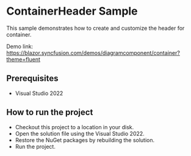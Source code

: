 # ContainerHeader Sample

This sample demonstrates how to create and customize the header for container.

Demo link:
https://blazor.syncfusion.com/demos/diagramcomponent/container?theme=fluent


## Prerequisites

* Visual Studio 2022

## How to run the project

* Checkout this project to a location in your disk.
* Open the solution file using the Visual Studio 2022.
* Restore the NuGet packages by rebuilding the solution.
* Run the project.
